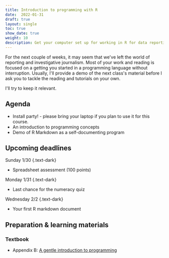 ```yaml
---
title: Introduction to programming with R
date:  2022-01-31
draft: true
layout: single
toc: true
show_date: true
weight: 10
description: Get your computer set up for working in R for data reporting and start writing self-documenting programs in R Markdown.
--- 
```


For the next couple of weeks, it may seem that we've left the world of reporting and investigative journalism. Most of your work and reading is focused on a getting you started in a programming language without interruption. Usually, I'll provide a demo of the next class's material before I ask you to tackle the reading and tutorials on your own. 

I'll try to keep it relevant.

## Agenda

* Install party! - please bring your laptop if you plan to use it for this course.
* An introduction to programming concepts
* Demo of R Markdown as a self-documenting program

## Upcoming deadlines

Sunday 1/30
{.text-dark}

* Spreadsheet assessment (100 points)

Monday 1/31
{.text-dark}

* Last chance for the numeracy quiz

Wednesday 2/2 
{.text-dark}

* Your first R markdown document

## Preparation & learning materials

### Textbook

* Appendix B:  [A gentle introduction to programming](https://cronkitedata.github.io/djtextbook/appendix.program.html) 

